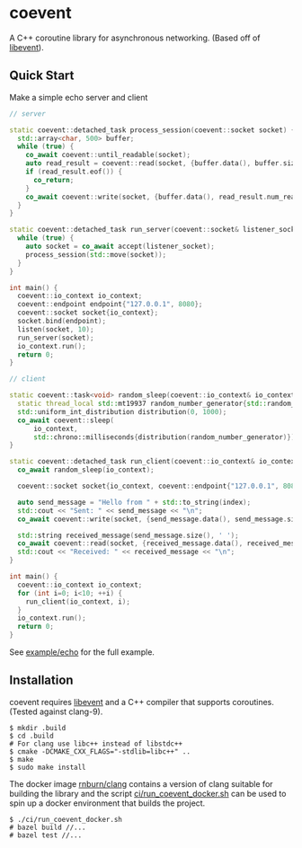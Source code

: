# coevent

A C++ coroutine library for asynchronous networking. (Based off of [libevent](https://libevent.org/)).

## Quick Start

Make a simple echo server and client

```cpp
// server

static coevent::detached_task process_session(coevent::socket socket) {
  std::array<char, 500> buffer;
  while (true) {
    co_await coevent::until_readable(socket);
    auto read_result = coevent::read(socket, {buffer.data(), buffer.size()});
    if (read_result.eof()) {
      co_return;
    }
    co_await coevent::write(socket, {buffer.data(), read_result.num_read()});
  }
}

static coevent::detached_task run_server(coevent::socket& listener_socket) {
  while (true) {
    auto socket = co_await accept(listener_socket);
    process_session(std::move(socket));
  }
}

int main() {
  coevent::io_context io_context;
  coevent::endpoint endpoint{"127.0.0.1", 8080};
  coevent::socket socket{io_context};
  socket.bind(endpoint);
  listen(socket, 10);
  run_server(socket);
  io_context.run();
  return 0;
}

```

```cpp
// client

static coevent::task<void> random_sleep(coevent::io_context& io_context) {
  static thread_local std::mt19937 random_number_generator{std::random_device{}()};
  std::uniform_int_distribution distribution(0, 1000);
  co_await coevent::sleep(
      io_context,
      std::chrono::milliseconds{distribution(random_number_generator)});
}

static coevent::detached_task run_client(coevent::io_context& io_context, int index) {
  co_await random_sleep(io_context);

  coevent::socket socket{io_context, coevent::endpoint{"127.0.0.1", 8080}};

  auto send_message = "Hello from " + std::to_string(index);
  std::cout << "Sent: " << send_message << "\n";
  co_await coevent::write(socket, {send_message.data(), send_message.size()});

  std::string received_message(send_message.size(), ' ');
  co_await coevent::read(socket, {received_message.data(), received_message.size()});
  std::cout << "Received: " << received_message << "\n";
}

int main() {
  coevent::io_context io_context;
  for (int i=0; i<10; ++i) {
    run_client(io_context, i);
  }
  io_context.run();
  return 0;
}
```

See [example/echo](example/echo) for the full example.

## Installation

coevent requires [libevent](https://libevent.org/) and a C++ compiler that supports coroutines.
(Tested against clang-9).

```
$ mkdir .build
$ cd .build
# For clang use libc++ instead of libstdc++
$ cmake -DCMAKE_CXX_FLAGS="-stdlib=libc++" ..
$ make
$ sudo make install
```

The docker image [rnburn/clang](https://hub.docker.com/r/rnburn/clang) contains a version of clang
suitable for building the library and the script [ci/run_coevent_docker.sh](ci/run_coevent_docker.sh)
can be used to spin up a docker environment that builds the project.

```
$ ./ci/run_coevent_docker.sh
# bazel build //...
# bazel test //...
```
